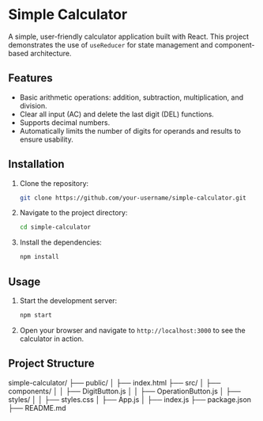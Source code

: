 # Simple Calculator

A simple, user-friendly calculator application built with React. This project demonstrates the use of `useReducer` for state management and component-based architecture.

## Features

- Basic arithmetic operations: addition, subtraction, multiplication, and division.
- Clear all input (AC) and delete the last digit (DEL) functions.
- Supports decimal numbers.
- Automatically limits the number of digits for operands and results to ensure usability.

## Installation

1. Clone the repository:

    ```bash
    git clone https://github.com/your-username/simple-calculator.git
    ```

2. Navigate to the project directory:

    ```bash
    cd simple-calculator
    ```

3. Install the dependencies:

    ```bash
    npm install
    ```

## Usage

1. Start the development server:

    ```bash
    npm start
    ```

2. Open your browser and navigate to `http://localhost:3000` to see the calculator in action.

## Project Structure

simple-calculator/
├── public/
│ ├── index.html
├── src/
│ ├── components/
│ │ ├── DigitButton.js
│ │ ├── OperationButton.js
│ ├── styles/
│ │ ├── styles.css
│ ├── App.js
│ ├── index.js
├── package.json
├── README.md
